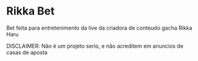 # Rikka Bet

Bet feita para entretenimento da live da criadora de conteudo gacha Rikka Haru

DISCLAIMER: Não é um projeto serio, e não acreditem em anuncios de casas de aposta
